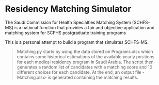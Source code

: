 # Residency Matching Simulator

The Saudi Commission for Health Specialties Matching System
(SCHFS-MS) is a national function that provides a fair and objective
application and matching system for SCFHS postgraduate training
programs

This is a personal attempt to build a program that simulates SCHFS-MS.

> Matching.py	starts by using the data stored on Programs.xlsx which contains some historical estimations of the available yearly positions for each medical residency program in Saudi Arabia. The script then generates a random list of candidates with a matching score and 10 different choices for each candidate. At the end, an output file -Matching.xlsx- is generated containing the matching results.
